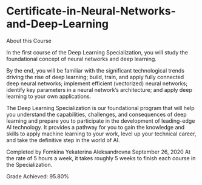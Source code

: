 # Certificate-in-Neural-Networks-and-Deep-Learning

About this Course

In the first course of the Deep Learning Specialization, you will study the foundational concept of neural networks and deep learning. 

By the end, you will be familiar with the significant technological trends driving the rise of deep learning; build, train, and apply fully connected deep neural networks; implement efficient (vectorized) neural networks; identify key parameters in a neural network’s architecture; and apply deep learning to your own applications.

The Deep Learning Specialization is our foundational program that will help you understand the capabilities, challenges, and consequences of deep learning and prepare you to participate in the development of leading-edge AI technology. It provides a pathway for you to gain the knowledge and skills to apply machine learning to your work, level up your technical career, and take the definitive step in the world of AI.

Completed by Fomkina Yekaterina Aleksandrovna
September 26, 2020
At the rate of 5 hours a week, it takes roughly 5 weeks to finish each course in the Specialization.

Grade Achieved: 95.80%
